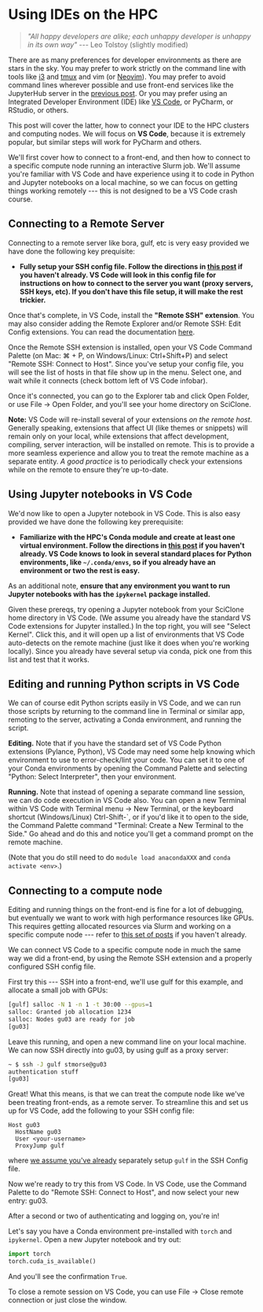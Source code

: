 # Using IDEs on the HPC

> *"All happy developers are alike; each unhappy developer is unhappy in its own way"* --- Leo Tolstoy (slightly modified)

There are as many preferences for developer environments as there are stars in the sky.  You may prefer to work strictly on the command line with tools like [i3](https://i3wm.org/) and [tmux](https://www.redhat.com/sysadmin/introduction-tmux-linux) and vim (or [Neovim](https://neovim.io/)).  You may prefer to avoid command lines wherever possible and use front-end services like the JupyterHub server in the [previous post](jupyter/jupyter.md).  Or you may prefer using an Integrated Developer Environment (IDE) like [VS Code](https://code.visualstudio.com/), or PyCharm, or RStudio, or others.

This post will cover the latter, how to connect your IDE to the HPC clusters and computing nodes.  We will focus on **VS Code**, because it is extremely popular, but similar steps will work for PyCharm and others.

We'll first cover how to connect to a front-end, and then how to connect to a specific compute node running an interactive Slurm job.  We'll assume you're familiar with VS Code and have experience using it to code in Python and Jupyter notebooks on a local machine, so we can focus on getting things working remotely --- this is not designed to be a VS Code crash course.

## Connecting to a Remote Server

Connecting to a remote server like bora, gulf, etc is very easy provided we have done the following key prequisite:

- **Fully setup your SSH config file.  Follow the directions in [this post](../setup/configuring-ssh.md) if you haven't already.  VS Code will look in this config file for instructions on how to connect to the server you want (proxy servers, SSH keys, etc).  If you don't have this file setup, it will make the rest trickier.**

Once that's complete, in VS Code, install the **"Remote SSH" extension**.  You may also consider adding the Remote Explorer and/or Remote SSH: Edit Config extensions.  You can read the documentation [here](https://code.visualstudio.com/docs/remote/ssh).

Once the Remote SSH extension is installed, open your VS Code Command Palette (on Mac: ⌘ + P, on Windows/Linux: Ctrl+Shift+P) and select "Remote SSH: Connect to Host".  Since you've setup your config file, you will see the list of hosts in that file show up in the menu.  Select one, and wait while it connects (check bottom left of VS Code infobar).

Once it's connected, you can go to the Explorer tab and click Open Folder, or use File -> Open Folder, and you'll see your home directory on SciClone.

**Note:** VS Code will re-install several of your extensions *on the remote host*.  Generally speaking, extensions that affect UI (like themes or snippets) will remain only on your local, while extensions that affect development, compiling, server interaction, will be installed on remote.  This is to provide a more seamless experience and allow you to treat the remote machine as a separate entity.  *A good practice* is to periodically check your extensions while on the remote to ensure they're up-to-date.

## Using Jupyter notebooks in VS Code

We'd now like to open a Jupyter notebook in VS Code.  This is also easy provided we have done the following key prerequisite:

- **Familiarize with the HPC's Conda module and create at least one virtual environment.  Follow the directions in [this post](conda-environments.md) if you haven't already.  VS Code knows to look in several standard places for Python environments, like `~/.conda/envs`, so if you already have an environment or two the rest is easy.**

As an additional note, **ensure that any environment you want to run Jupyter notebooks with has the `ipykernel` package installed.**

Given these prereqs, try opening a Jupyter notebook from your SciClone home directory in VS Code.  (We assume you already have the standard VS Code extensions for Jupyter installed.)  In the top right, you will see "Select Kernel".  Click this, and it will open up a list of environments that VS Code auto-detects on the remote machine (just like it does when you're working locally).  Since you already have several setup via conda, pick one from this list and test that it works.

## Editing and running Python scripts in VS Code

We can of course edit Python scripts easily in VS Code, and we can run those scripts by returning to the command line in Terminal or similar app, remoting to the server, activating a Conda environment, and running the script.

**Editing.**  Note that if you have the standard set of VS Code Python extensions (Pylance, Python), VS Code may need some help knowing which environment to use to error-check/lint your code.  You can set it to one of your Conda environments by opening the Command Palette and selecting "Python: Select Interpreter", then your environment.

**Running.**  Note that instead of opening a separate command line session, we can do code execution in VS Code also.  You can open a new Terminal within VS Code with Terminal menu -> New Terminal, or the keyboard shortcut (Windows/Linux) Ctrl-Shift-`, or if you'd like it to open to the side, the Command Palette command "Terminal: Create a New Terminal to the Side."  Go ahead and do this and notice you'll get a command prompt on the remote machine.  

(Note that you do still need to do `module load anacondaXXX` and `conda activate <env>`.)

## Connecting to a compute node

Editing and running things on the front-end is fine for a lot of debugging, but eventually we want to work with high performance resources like GPUs.  This requires getting allocated resources via Slurm and working on a specific compute node --- refer to [this set of posts](../the-batch-system/what-is-the-batch-system.md) if you haven't already.

We can connect VS Code to a specific compute node in much the same way we did a front-end, by using the Remote SSH extension and a properly configured SSH config file.

First try this --- SSH into a front-end, we'll use gulf for this example, and allocate a small job with GPUs:

```bash
[gulf] salloc -N 1 -n 1 -t 30:00 --gpus=1
salloc: Granted job allocation 1234
salloc: Nodes gu03 are ready for job
[gu03]
```

Leave this running, and open a new command line on your local machine.  We can now SSH directly into gu03, by using gulf as a proxy server:

```bash
~ $ ssh -J gulf stmorse@gu03
authentication stuff
[gu03]
```

Great!  What this means, is that we can treat the compute node like we've been treating front-ends, as a remote server.  To streamline this and set us up for VS Code, add the following to your SSH config file:

```ssh-config
Host gu03
  HostName gu03
  User <your-username>
  ProxyJump gulf
```

where [we assume you've already](../setup/configuring-ssh.md) separately setup `gulf` in the SSH Config file.

Now we're ready to try this from VS Code.  In VS Code, use the Command Palette to do "Remote SSH: Connect to Host", and now select your new entry: gu03.  

After a second or two of authenticating and logging on, you're in!  

Let's say you have a Conda environment pre-installed with `torch` and `ipykernel`.  Open a new Jupyter notebook and try out:

```python
import torch
torch.cuda_is_available()
```

And you'll see the confirmation `True`.

To close a remote session on VS Code, you can use File -> Close remote connection or just close the window.
